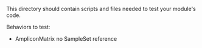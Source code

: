 This directory should contain scripts and files needed to test your module's code.

Behaviors to test:
* AmpliconMatrix no SampleSet reference
 
